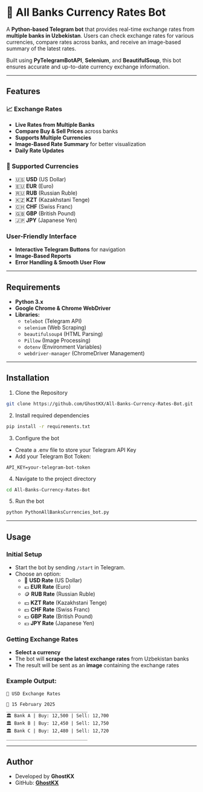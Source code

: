 # 🏦 All Banks Currency Rates Bot  

A **Python-based Telegram bot** that provides real-time exchange rates from **multiple banks in Uzbekistan**. Users can check exchange rates for various currencies, compare rates across banks, and receive an image-based summary of the latest rates.  

Built using **PyTelegramBotAPI**, **Selenium**, and **BeautifulSoup**, this bot ensures accurate and up-to-date currency exchange information.  

---

## Features  

### 📈 Exchange Rates  
- **Live Rates from Multiple Banks**  
- **Compare Buy & Sell Prices** across banks  
- **Supports Multiple Currencies**  
- **Image-Based Rate Summary** for better visualization  
- **Daily Rate Updates**  

### 💸 Supported Currencies  
- 🇺🇸 **USD** (US Dollar)  
- 🇪🇺 **EUR** (Euro)  
- 🇷🇺 **RUB** (Russian Ruble)  
- 🇰🇿 **KZT** (Kazakhstani Tenge)  
- 🇨🇭 **CHF** (Swiss Franc)  
- 🇬🇧 **GBP** (British Pound)  
- 🇯🇵 **JPY** (Japanese Yen)  

### User-Friendly Interface  
- **Interactive Telegram Buttons** for navigation  
- **Image-Based Reports**  
- **Error Handling & Smooth User Flow**  

---

## Requirements  

- **Python 3.x**  
- **Google Chrome & Chrome WebDriver**  
- **Libraries:**  
  - `telebot` (Telegram API)  
  - `selenium` (Web Scraping)  
  - `beautifulsoup4` (HTML Parsing)  
  - `Pillow` (Image Processing)  
  - `dotenv` (Environment Variables)  
  - `webdriver-manager` (ChromeDriver Management)  

---

## Installation  

1. Clone the Repository  
```bash
git clone https://github.com/GhostKX/All-Banks-Currency-Rates-Bot.git
```

2. Install required dependencies
```bash
pip install -r requirements.txt
```

3. Configure the bot

- Create a .env file to store your Telegram API Key
- Add your Telegram Bot Token:

```
API_KEY=your-telegram-bot-token
```

4. Navigate to the project directory
```bash
cd All-Banks-Currency-Rates-Bot
```

5. Run the bot
```bash
python PythonAllBanksCurrencies_bot.py
```

---

## Usage  

### Initial Setup  
- Start the bot by sending `/start` in Telegram.  
- Choose an option:  
   - 💸 **USD Rate** (US Dollar)  
   - 💶 **EUR Rate** (Euro)  
   - 🪙 **RUB Rate** (Russian Ruble)  
   - 💴 **KZT Rate** (Kazakhstani Tenge)  
   - 💵 **CHF Rate** (Swiss Franc)  
   - 💷 **GBP Rate** (British Pound)  
   - 💴 **JPY Rate** (Japanese Yen)  

### Getting Exchange Rates  
- **Select a currency**   
- The bot will **scrape the latest exchange rates** from Uzbekistan banks
- The result will be sent as an **image** containing the exchange rates  

### Example Output:  

```
🏦 USD Exchange Rates  

📅 15 February 2025  
______________________________  
🏛️ Bank A | Buy: 12,500 | Sell: 12,700  
🏛️ Bank B | Buy: 12,450 | Sell: 12,750  
🏛️ Bank C | Buy: 12,480 | Sell: 12,720  
______________________________  
```

---

## Author

- Developed by **GhostKX**
- GitHub: **[GhostKX](https://github.com/GhostKX/All-Banks-Currency-Rates-Bot)**